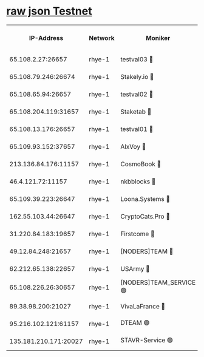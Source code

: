 
[raw json Testnet](https://rpc-check.quickt.stavr.tech/quickt/rpc-quickt-result.json)
=


<table><tr><th>IP-Address</th><th>Network</th><th>Moniker</th><th>Latest Block Height</th><th>Earliest Block Height</th><th>Catching Up</th><th>Tx Index</th><th>Voting Power</th><th>Scan Time</th></tr><tr><td>65.108.2.27:26657</td><td>rhye-1</td><td>testval03 🔴</td><td>3686170</td><td>1</td><td>False</td><td>on</td><td>5002050</td><td>2023-12-19T15:12:09.541798256UTC</td></tr><tr><td>65.108.79.246:26674</td><td>rhye-1</td><td>Stakely.io 🔴</td><td>3686171</td><td>1</td><td>False</td><td>on</td><td>10</td><td>2023-12-19T15:12:11.993774427UTC</td></tr><tr><td>65.108.65.94:26657</td><td>rhye-1</td><td>testval02 🔴</td><td>3686171</td><td>1</td><td>False</td><td>on</td><td>5002050</td><td>2023-12-19T15:12:12.775353516UTC</td></tr><tr><td>65.108.204.119:31657</td><td>rhye-1</td><td>Staketab 🔴</td><td>3686172</td><td>1</td><td>False</td><td>on</td><td>9900</td><td>2023-12-19T15:12:15.576993036UTC</td></tr><tr><td>65.108.13.176:26657</td><td>rhye-1</td><td>testval01 🔴</td><td>3686172</td><td>1</td><td>False</td><td>on</td><td>9582010</td><td>2023-12-19T15:12:16.370862439UTC</td></tr><tr><td>65.109.93.152:37657</td><td>rhye-1</td><td>AlxVoy 🔴</td><td>3686170</td><td>433101</td><td>False</td><td>on</td><td>92921</td><td>2023-12-19T15:12:06.611797442UTC</td></tr><tr><td>213.136.84.176:11157</td><td>rhye-1</td><td>CosmoBook 🔴</td><td>3686176</td><td>1674001</td><td>False</td><td>off</td><td>1528057</td><td>2023-12-19T15:12:43.602428119UTC</td></tr><tr><td>46.4.121.72:11157</td><td>rhye-1</td><td>nkbblocks 🔴</td><td>3686169</td><td>1781001</td><td>False</td><td>on</td><td>81901</td><td>2023-12-19T15:11:59.789081588UTC</td></tr><tr><td>65.109.39.223:26647</td><td>rhye-1</td><td>Loona.Systems 🔴</td><td>3686171</td><td>3287001</td><td>False</td><td>off</td><td>9949</td><td>2023-12-19T15:12:15.162395112UTC</td></tr><tr><td>162.55.103.44:26647</td><td>rhye-1</td><td>CryptoCats.Pro 🔴</td><td>3686178</td><td>3287001</td><td>False</td><td>off</td><td>9999</td><td>2023-12-19T15:12:48.349991414UTC</td></tr><tr><td>31.220.84.183:19657</td><td>rhye-1</td><td>Firstcome 🔴</td><td>3686170</td><td>3395933</td><td>False</td><td>off</td><td>732206</td><td>2023-12-19T15:12:09.228458557UTC</td></tr><tr><td>49.12.84.248:21657</td><td>rhye-1</td><td>[NODERS]TEAM 🔴</td><td>3686177</td><td>3550632</td><td>False</td><td>on</td><td>59990</td><td>2023-12-19T15:12:46.057049582UTC</td></tr><tr><td>62.212.65.138:22657</td><td>rhye-1</td><td>USArmy 🔴</td><td>3686170</td><td>3621001</td><td>False</td><td>on</td><td>7920</td><td>2023-12-19T15:12:08.930774803UTC</td></tr><tr><td>65.108.226.26:30657</td><td>rhye-1</td><td>[NODERS]TEAM_SERVICE 🟢</td><td>3686172</td><td>3654001</td><td>False</td><td>on</td><td>0</td><td>2023-12-19T15:12:15.980898021UTC</td></tr><tr><td>89.38.98.200:21027</td><td>rhye-1</td><td>VivaLaFrance 🔴</td><td>3686169</td><td>3676501</td><td>False</td><td>off</td><td>10000</td><td>2023-12-19T15:12:04.261401102UTC</td></tr><tr><td>95.216.102.121:61157</td><td>rhye-1</td><td>DTEAM 🟢</td><td>3686171</td><td>3682501</td><td>False</td><td>on</td><td>0</td><td>2023-12-19T15:12:12.429097620UTC</td></tr><tr><td>135.181.210.171:20027</td><td>rhye-1</td><td>STAVR-Service 🟢</td><td>3686174</td><td>3684001</td><td>False</td><td>on</td><td>0</td><td>2023-12-19T15:12:26.912133352UTC</td></tr></table>